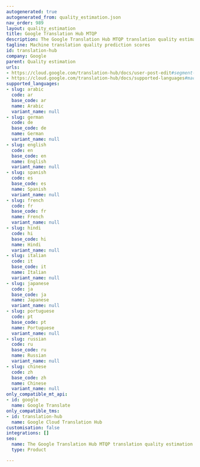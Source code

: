 ```yaml
---
autogenerated: true
autogenerated_from: quality_estimation.json
nav_order: 989
layout: quality_estimation
title: Google Translation Hub MTQP
description: The Google Translation Hub MTQP translation quality estimation API
tagline: Machine translation quality prediction scores
id: translation-hub
company: Google
parent: Quality estimation
urls:
- https://cloud.google.com/translation-hub/docs/user-post-edit#segment-details
- https://cloud.google.com/translation-hub/docs/supported-languages#machine_translation_quality_prediction_model
supported_languages:
- slug: arabic
  code: ar
  base_code: ar
  name: Arabic
  variant_name: null
- slug: german
  code: de
  base_code: de
  name: German
  variant_name: null
- slug: english
  code: en
  base_code: en
  name: English
  variant_name: null
- slug: spanish
  code: es
  base_code: es
  name: Spanish
  variant_name: null
- slug: french
  code: fr
  base_code: fr
  name: French
  variant_name: null
- slug: hindi
  code: hi
  base_code: hi
  name: Hindi
  variant_name: null
- slug: italian
  code: it
  base_code: it
  name: Italian
  variant_name: null
- slug: japanese
  code: ja
  base_code: ja
  name: Japanese
  variant_name: null
- slug: portuguese
  code: pt
  base_code: pt
  name: Portuguese
  variant_name: null
- slug: russian
  code: ru
  base_code: ru
  name: Russian
  variant_name: null
- slug: chinese
  code: zh
  base_code: zh
  name: Chinese
  variant_name: null
only_compatible_mt_api:
- id: google
  name: Google Translate
only_compatible_tms:
- id: translation-hub
  name: Google Cloud Translation Hub
customisation: false
integrations: []
seo:
  name: The Google Translation Hub MTQP translation quality estimation API
  type: Product

---
```


